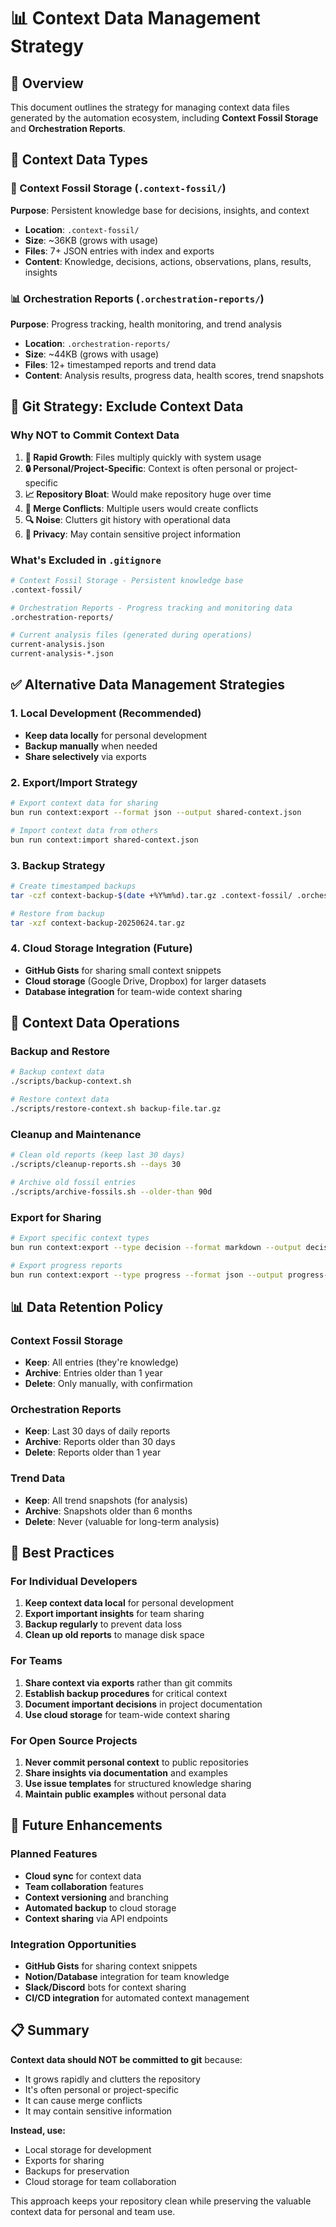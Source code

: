 # 📊 Context Data Management Strategy

## 🎯 Overview

This document outlines the strategy for managing context data files generated by the automation ecosystem, including **Context Fossil Storage** and **Orchestration Reports**.

## 📁 Context Data Types

### 🗿 Context Fossil Storage (`.context-fossil/`)
**Purpose**: Persistent knowledge base for decisions, insights, and context
- **Location**: `.context-fossil/`
- **Size**: ~36KB (grows with usage)
- **Files**: 7+ JSON entries with index and exports
- **Content**: Knowledge, decisions, actions, observations, plans, results, insights

### 📊 Orchestration Reports (`.orchestration-reports/`)
**Purpose**: Progress tracking, health monitoring, and trend analysis
- **Location**: `.orchestration-reports/`
- **Size**: ~44KB (grows with usage)
- **Files**: 12+ timestamped reports and trend data
- **Content**: Analysis results, progress data, health scores, trend snapshots

## 🚫 Git Strategy: Exclude Context Data

### Why NOT to Commit Context Data

1. **🚀 Rapid Growth**: Files multiply quickly with system usage
2. **🔒 Personal/Project-Specific**: Context is often personal or project-specific
3. **📈 Repository Bloat**: Would make repository huge over time
4. **🔄 Merge Conflicts**: Multiple users would create conflicts
5. **🔍 Noise**: Clutters git history with operational data
6. **🔐 Privacy**: May contain sensitive project information

### What's Excluded in `.gitignore`

```bash
# Context Fossil Storage - Persistent knowledge base
.context-fossil/

# Orchestration Reports - Progress tracking and monitoring data
.orchestration-reports/

# Current analysis files (generated during operations)
current-analysis.json
current-analysis-*.json
```

## ✅ Alternative Data Management Strategies

### 1. **Local Development** (Recommended)
- **Keep data locally** for personal development
- **Backup manually** when needed
- **Share selectively** via exports

### 2. **Export/Import Strategy**
```bash
# Export context data for sharing
bun run context:export --format json --output shared-context.json

# Import context data from others
bun run context:import shared-context.json
```

### 3. **Backup Strategy**
```bash
# Create timestamped backups
tar -czf context-backup-$(date +%Y%m%d).tar.gz .context-fossil/ .orchestration-reports/

# Restore from backup
tar -xzf context-backup-20250624.tar.gz
```

### 4. **Cloud Storage Integration** (Future)
- **GitHub Gists** for sharing small context snippets
- **Cloud storage** (Google Drive, Dropbox) for larger datasets
- **Database integration** for team-wide context sharing

## 🔧 Context Data Operations

### Backup and Restore
```bash
# Backup context data
./scripts/backup-context.sh

# Restore context data
./scripts/restore-context.sh backup-file.tar.gz
```

### Cleanup and Maintenance
```bash
# Clean old reports (keep last 30 days)
./scripts/cleanup-reports.sh --days 30

# Archive old fossil entries
./scripts/archive-fossils.sh --older-than 90d
```

### Export for Sharing
```bash
# Export specific context types
bun run context:export --type decision --format markdown --output decisions.md

# Export progress reports
bun run context:export --type progress --format json --output progress-data.json
```

## 📊 Data Retention Policy

### Context Fossil Storage
- **Keep**: All entries (they're knowledge)
- **Archive**: Entries older than 1 year
- **Delete**: Only manually, with confirmation

### Orchestration Reports
- **Keep**: Last 30 days of daily reports
- **Archive**: Reports older than 30 days
- **Delete**: Reports older than 1 year

### Trend Data
- **Keep**: All trend snapshots (for analysis)
- **Archive**: Snapshots older than 6 months
- **Delete**: Never (valuable for long-term analysis)

## 🚀 Best Practices

### For Individual Developers
1. **Keep context data local** for personal development
2. **Export important insights** for team sharing
3. **Backup regularly** to prevent data loss
4. **Clean up old reports** to manage disk space

### For Teams
1. **Share context via exports** rather than git commits
2. **Establish backup procedures** for critical context
3. **Document important decisions** in project documentation
4. **Use cloud storage** for team-wide context sharing

### For Open Source Projects
1. **Never commit personal context** to public repositories
2. **Share insights via documentation** and examples
3. **Use issue templates** for structured knowledge sharing
4. **Maintain public examples** without personal data

## 🔮 Future Enhancements

### Planned Features
- **Cloud sync** for context data
- **Team collaboration** features
- **Context versioning** and branching
- **Automated backup** to cloud storage
- **Context sharing** via API endpoints

### Integration Opportunities
- **GitHub Gists** for sharing context snippets
- **Notion/Database** integration for team knowledge
- **Slack/Discord** bots for context sharing
- **CI/CD integration** for automated context management

## 📋 Summary

**Context data should NOT be committed to git** because:
- It grows rapidly and clutters the repository
- It's often personal or project-specific
- It can cause merge conflicts
- It may contain sensitive information

**Instead, use:**
- Local storage for development
- Exports for sharing
- Backups for preservation
- Cloud storage for team collaboration

This approach keeps your repository clean while preserving the valuable context data for personal and team use. 